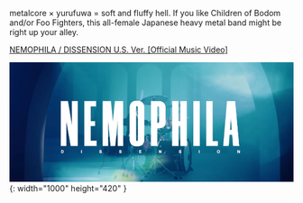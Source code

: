 ---
---

metalcore × yurufuwa = soft and fluffy hell. If you like Children of Bodom and/or Foo Fighters, this all-female Japanese heavy metal band might be right up your alley. 

[NEMOPHILA / DISSENSION U.S. Ver. [Official Music Video]](https://www.youtube.com/watch?v=LL82EEeX8Fg)

![A hazy, blue-tinted stage with a drum set and a drummer in action. Set in big, white letters: NEMOPHILA DISSENSION.](/images/nemophila.jpg){: width="1000" height="420" }
